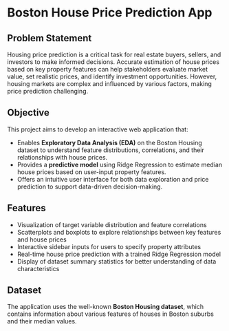 # Boston House Price Prediction App

## Problem Statement

Housing price prediction is a critical task for real estate buyers, sellers, and investors to make informed decisions. Accurate estimation of house prices based on key property features can help stakeholders evaluate market value, set realistic prices, and identify investment opportunities. However, housing markets are complex and influenced by various factors, making price prediction challenging.

## Objective

This project aims to develop an interactive web application that:

- Enables **Exploratory Data Analysis (EDA)** on the Boston Housing dataset to understand feature distributions, correlations, and their relationships with house prices.
- Provides a **predictive model** using Ridge Regression to estimate median house prices based on user-input property features.
- Offers an intuitive user interface for both data exploration and price prediction to support data-driven decision-making.

## Features

- Visualization of target variable distribution and feature correlations  
- Scatterplots and boxplots to explore relationships between key features and house prices  
- Interactive sidebar inputs for users to specify property attributes  
- Real-time house price prediction with a trained Ridge Regression model  
- Display of dataset summary statistics for better understanding of data characteristics  

## Dataset

The application uses the well-known **Boston Housing dataset**, which contains information about various features of houses in Boston suburbs and their median values.


